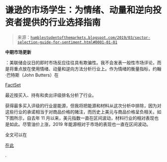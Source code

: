 <!--yml

分类：未分类

日期：2024-05-18 02:31:36

-->

# 谦逊的市场学生：为情绪、动量和逆向投资者提供的行业选择指南

> 来源：[`humblestudentofthemarkets.blogspot.com/2019/03/sector-selection-guide-for-sentiment.html#0001-01-01`](https://humblestudentofthemarkets.blogspot.com/2019/03/sector-selection-guide-for-sentiment.html#0001-01-01)

**中期市场更新**

：美联储会议日的即时市场反应往往具有欺骗性。我不会发表一般性市场评论，而是将重点放在使用情绪、动量和逆向方法分析行业上。作为情绪的衡量指标，约翰·巴特斯（John Butters）在

[FactSet](https://insight.factset.com/where-are-analysts-most-optimistic-on-ratings-for-sp-500-companies-for-q1-2019)

最近按买入、持有和卖出评级排名分析了行业。

获得最多买入评级的行业是能源，但我将把能源和材料从这次分析中排除，因为对这些行业的承诺相当于对商品价格的赌注，而历史上美元与商品价格呈负相关。如下图所示，自去年 11 月以来，美元指数一直在区间波动，材料行业的相对表现也是如此。尽管油价上涨，2019 年能源相对于市场的表现也一直在区间波动。

全文可以在

[在此](https://humblestudentofthemarkets.com/2019/03/20/sector-selection-guide-for-sentiment-momentum-and-contrarian-investors/)

.

